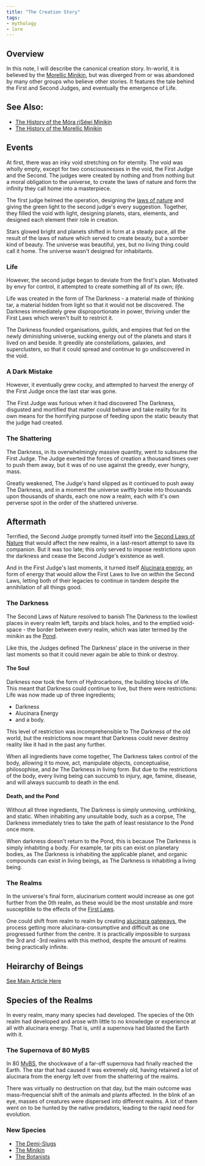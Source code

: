 ```yaml
---
title: "The Creation Story"
tags:
- mythology
- lore
---
```


## Overview
In this note, I will describe the canonical creation story. In-world, it is believed by the [Morellic Minikin](groups/morellic-minikin.md), but was diverged from or was abandoned by many other groups who believe other stories. It features the tale behind the First and Second Judges, and eventually the emergence of Life.
## See Also:
- [The History of the Móra riSéwi Minikin](lore/mora-risewi-history.md)
- [The History of the Morellic Minikin](lore/morellic-history.md)
## Events
At first, there was an inky void stretching on for eternity. The void was wholly empty, except for two consciousnesses in the void, the First Judge and the Second. The judges were created by nothing and from nothing but a moral obligation to the universe, to create the laws of nature and form the infinity they call home into a masterpiece.

The first judge helmed the operation, designing the [laws of nature](phenomena/natural-laws/first-laws.md) and giving the green light to the second judge's every suggestion. Together, they filled the void with light, designing planets, stars, elements, and designed each element their role in creation.

Stars glowed bright and planets shifted in form at a steady pace, all the result of the laws of nature which served to create beauty, but a somber kind of beauty. The universe was beautiful, yes, but no living thing could call it home. The universe wasn't designed for inhabitants.
### Life
However, the second judge began to deviate from the first's plan. Motivated by envy for control, it attempted to create something all of its own; *life*.

Life was created in the form of The Darkness - a material made of thinking tar, a material hidden from light so that it would not be discovered. The Darkness immediately grew disproportionate in power, thriving under the First Laws which weren't built to restrict it.

The Darkness founded organisations, guilds, and empires that fed on the newly diminishing universe, sucking energy out of the planets and stars it lived on and beside. It greedily ate constellations, galaxies, and superclusters, so that it could spread and continue to go undiscovered in the void.
### A Dark Mistake
However, it eventually grew cocky, and attempted to harvest the energy of the First Judge once the last star was gone.

The First Judge was furious when it had discovered The Darkness, disgusted and mortified that matter could behave and take reality for its own means for the horrifying purpose of feeding upon the static beauty that the judge had created.
### The Shattering
The Darkness, in its overwhelmingly massive quantity, went to subsume the First Judge. The Judge exerted the forces of creation a thousand times over to push them away, but it was of no use against the greedy, ever hungry, mass.

Greatly weakened, The Judge's hand slipped as it continued to push away The Darkness, and in a moment the universe swiftly broke into thousands upon thousands of shards, each one now a realm, each with it's own perverse spot in the order of the shattered universe.
## Aftermath
Terrified, the Second Judge promptly turned itself into the [Second Laws of Nature](phenomena/natural-laws/second-laws.md) that would affect the new realms, in a last-resort attempt to save its companion. But it was too late; this only served to impose restrictions upon the darkness and cease the Second Judge's existence as well.

And in the First Judge's last moments, it turned itself [Alucinara energy](phenomena/alucinara.md), an form of energy that would allow the First Laws to live on *within* the Second Laws, letting both of their legacies to continue in tandem despite the annihilation of all things good.
### The Darkness
The Second Laws of Nature resolved to banish The Darkness to the lowliest places in every realm left, tarpits and black holes, and to the emptied void-space - the border between every realm, which was later termed by the minikin as the [Pond](locations/pond.md).

Like this, the Judges defined The Darkness' place in the universe in their last moments so that it could never again be able to think or destroy.
#### The Soul
Darkness now took the form of Hydrocarbons, the building blocks of life. This meant that Darkness could continue to live, but there were restrictions: Life was now made up of three ingredients;
- Darkness
- Alucinara Energy
- and a body.

This level of restriction was incomprehensible to The Darkness of the old world, but the restrictions now meant that Darkness could never destroy reality like it had in the past any further.

When all ingredients have come together, The Darkness takes control of the body, allowing it to move, act, manipulate objects, conceptualise, philosophise, and *be* The Darkness in living form. But due to the restrictions of the body, every living being can succumb to injury, age, famine, disease, and will always succumb to death in the end.
#### Death, and the Pond
Without all three ingredients, The Darkness is simply unmoving, unthinking, and static. When inhabiting any unsuitable body, such as a corpse, The Darkness immediately tries to take the path of least resistance to the Pond once more.

When darkness doesn't return to the Pond, this is because The Darkness is simply inhabiting a body. For example, tar pits can exist on planetary bodies, as The Darkness is inhabiting the applicable planet, and organic compounds can exist in living beings, as The Darkness is inhabiting a living being.
### The Realms
In the universe's final form, alucinarium content would increase as one got further from the 0th realm, as these would be the most unstable and more susceptible to the effects of the [First Laws](phenomena/natural-laws/first-laws.md).

One could shift from realm to realm by creating [alucinara gateways](phenomena/alucinara-gateway), the process getting more alucinara-consumptive and difficult as one progressed further from the centre. It is practically impossible to surpass the 3rd and -3rd realms with this method, despite the amount of realms being practically infinite.
## Heirarchy of Beings
[See Main Article Here](lore/heirarchy-of-beings.md)
## Species of the Realms
In every realm, many many species had developed. The species of the 0th realm had developed and arose with little to no knowledge or experience at all with alucinara energy. That is, until a supernova had blasted the Earth with it.
### The Supernova of 80 MyBS
In 80 [MyBS](lore/sarvaran-calendar.md), the shockwave of a far-off supernova had finally reached the Earth. The star that had caused it was extremely old, having retained a lot of alucinara from the energy left over from the shattering of the realms.

There was virtually no destruction on that day, but the main outcome was mass-frequencial shift of the animals and plants affected. In the blink of an eye, masses of creatures were dispersed into different realms. A lot of them went on to be hunted by the native predators, leading to the rapid need for evolution.
### New Species
- [The Demi-Slugs](species/fauna/demi-slugs.md)
- [The Minikin](species/fauna/minikin.md)
- [The Botanists](species/flora/botanists.md)